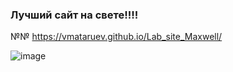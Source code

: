### Лучший сайт на свете!!!!
№№ https://vmataruev.github.io/Lab_site_Maxwell/

![image](https://github.com/VMataruev/Lab_site_Maxwell/assets/118466759/cb19e93b-d44e-43ca-844f-606f300b7034)

